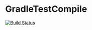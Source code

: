 # GradleTestCompile
[![Build Status](https://travis-ci.org/Jeka8833/GradleTestCompile.svg?branch=master)](https://travis-ci.org/Jeka8833/GradleTestCompile)
